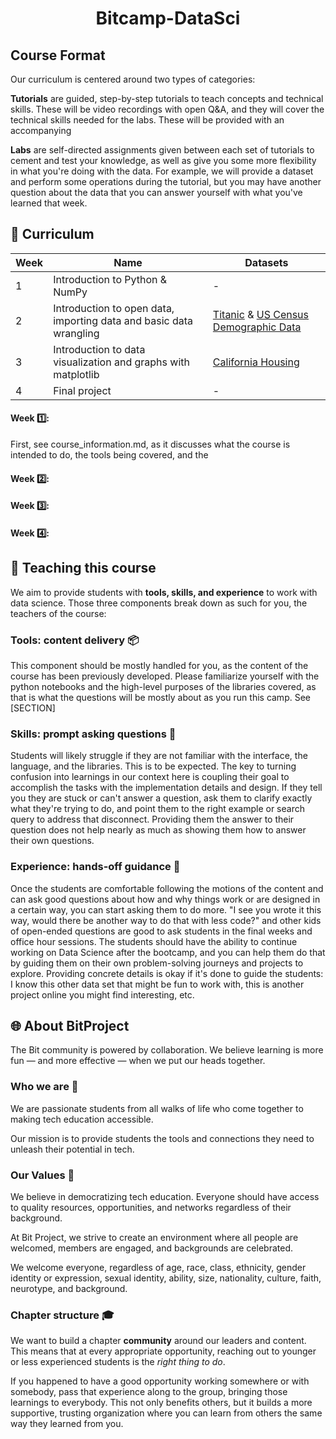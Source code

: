# <div align = "center"> Bitcamp-DataSci</div>


## Course Format
Our curriculum is centered around two types of categories:

**Tutorials** are guided, step-by-step tutorials to teach concepts and technical skills. These will be video recordings with open Q&A, and they will cover the technical skills needed for the labs. These will be provided with an accompanying

**Labs** are self-directed assignments given between each set of tutorials to cement and test your knowledge, as well as give you some more flexibility in what you're doing with the data. For example, we will provide a dataset and perform some operations during the tutorial, but you may have another question about the data that you can answer yourself with what you've learned that week.



## 📕 Curriculum
| Week | Name | Datasets |
| -------- | -------- | -------- |
|1    |Introduction to Python & NumPy |-  |
|2    |Introduction to open data, importing data and basic data wrangling|[Titanic](https://www.kaggle.com/c/titanic/data) & [US Census Demographic Data](https://www.kaggle.com/muonneutrino/us-census-demographic-data)  |
|3    |Introduction to data visualization and graphs with matplotlib    |[California Housing](https://www.kaggle.com/camnugent/california-housing-prices)  |
|4         | Final project | -   |


#### Week 1️⃣:
First, see course_information.md, as it discusses what the course is intended to do, the tools being covered, and the


#### Week 2️⃣:


#### Week 3️⃣:


#### Week 4️⃣:




## 📝 Teaching this course
We aim to provide students with **tools, skills, and experience** to work with data science. Those three components break down as such for you, the teachers of the course:

### Tools: content delivery 📦
This component should be mostly handled for you, as the content of the course has been previously developed. Please familiarize yourself with the python notebooks and the high-level purposes of the libraries covered, as that is what the questions will be mostly about as you run this camp. See [SECTION]


### Skills: prompt asking questions 🎣
Students will likely struggle if they are not familiar with the interface, the language, and the libraries. This is to be expected. The key to turning confusion into learnings in our context here is coupling their goal to accomplish the tasks with the implementation details and design. If they tell you they are stuck or can't answer a question, ask them to clarify exactly what they're trying to do, and point them to the right example or search query to address that disconnect. Providing them the answer to their question does not help nearly as much as showing them how to answer their own questions.


### Experience: hands-off guidance 🙌
Once the students are comfortable following the motions of the content and can ask good questions about how and why things work or are designed in a certain way, you can start asking them to do more. "I see you wrote it this way, would there be another way to do that with less code?" and other kids of open-ended questions are good to ask students in the final weeks and office hour sessions. The students should have the ability to continue working on Data Science after the bootcamp, and you can help them do that by guiding them on their own problem-solving journeys and projects to explore. Providing concrete details is okay if it's done to guide the students: I know this other data set that might be fun to work with, this is another project online you might find interesting, etc.



## 🌐 About BitProject

The Bit community is powered by collaboration. We believe learning is more fun — and more effective — when we put our heads together.

### Who we are 👋
We are passionate students from all walks of life who come together to making tech education accessible.

Our mission is to provide students the tools and connections they need to unleash their potential in tech.

### Our Values 🏅
We believe in democratizing tech education. Everyone should have access to quality resources, opportunities, and networks regardless of their background.

At Bit Project, we strive to create an environment where all people are welcomed, members are engaged, and backgrounds are celebrated.

We welcome everyone, regardless of age, race, class, ethnicity, gender identity or expression, sexual identity, ability, size, nationality, culture, faith, neurotype, and background.

### Chapter structure 🎓
We want to build a chapter **community** around our leaders and content. This means that at every appropriate opportunity, reaching out to younger or less experienced students is the *right thing to do*.

If you happened to have a good opportunity working somewhere or with somebody, pass that experience along to the group, bringing those learnings to everybody. This not only benefits others, but it builds a more supportive, trusting organization where you can learn from others the same way they learned from you.
